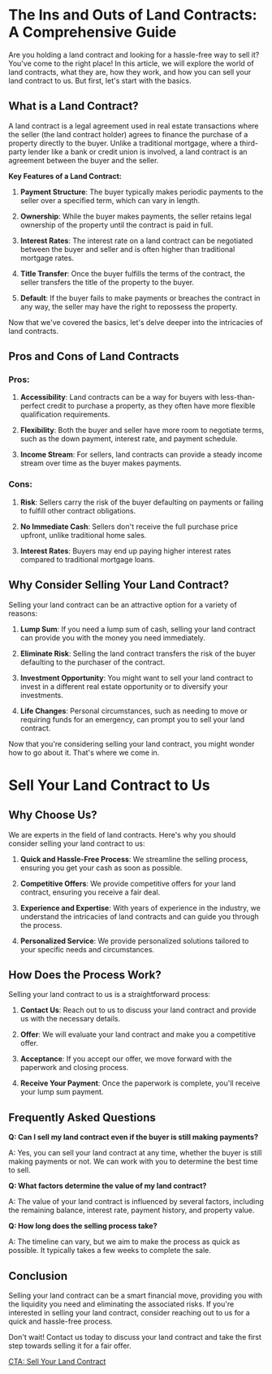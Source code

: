 # The Ins and Outs of Land Contracts: A Comprehensive Guide

Are you holding a land contract and looking for a hassle-free way to sell it? You've come to the right place! In this article, we will explore the world of land contracts, what they are, how they work, and how you can sell your land contract to us. But first, let's start with the basics.

## What is a Land Contract?

A land contract is a legal agreement used in real estate transactions where the seller (the land contract holder) agrees to finance the purchase of a property directly to the buyer. Unlike a traditional mortgage, where a third-party lender like a bank or credit union is involved, a land contract is an agreement between the buyer and the seller.

**Key Features of a Land Contract:**

1. **Payment Structure**: The buyer typically makes periodic payments to the seller over a specified term, which can vary in length.

2. **Ownership**: While the buyer makes payments, the seller retains legal ownership of the property until the contract is paid in full.

3. **Interest Rates**: The interest rate on a land contract can be negotiated between the buyer and seller and is often higher than traditional mortgage rates.

4. **Title Transfer**: Once the buyer fulfills the terms of the contract, the seller transfers the title of the property to the buyer.

5. **Default**: If the buyer fails to make payments or breaches the contract in any way, the seller may have the right to repossess the property.

Now that we've covered the basics, let's delve deeper into the intricacies of land contracts.

## Pros and Cons of Land Contracts

### **Pros:**

1. **Accessibility**: Land contracts can be a way for buyers with less-than-perfect credit to purchase a property, as they often have more flexible qualification requirements.

2. **Flexibility**: Both the buyer and seller have more room to negotiate terms, such as the down payment, interest rate, and payment schedule.

3. **Income Stream**: For sellers, land contracts can provide a steady income stream over time as the buyer makes payments.

### **Cons:**

1. **Risk**: Sellers carry the risk of the buyer defaulting on payments or failing to fulfill other contract obligations.

2. **No Immediate Cash**: Sellers don't receive the full purchase price upfront, unlike traditional home sales.

3. **Interest Rates**: Buyers may end up paying higher interest rates compared to traditional mortgage loans.

## Why Consider Selling Your Land Contract?

Selling your land contract can be an attractive option for a variety of reasons:

1. **Lump Sum**: If you need a lump sum of cash, selling your land contract can provide you with the money you need immediately.

2. **Eliminate Risk**: Selling the land contract transfers the risk of the buyer defaulting to the purchaser of the contract.

3. **Investment Opportunity**: You might want to sell your land contract to invest in a different real estate opportunity or to diversify your investments.

4. **Life Changes**: Personal circumstances, such as needing to move or requiring funds for an emergency, can prompt you to sell your land contract.

Now that you're considering selling your land contract, you might wonder how to go about it. That's where we come in.

# Sell Your Land Contract to Us

## Why Choose Us?

We are experts in the field of land contracts. Here's why you should consider selling your land contract to us:

1. **Quick and Hassle-Free Process**: We streamline the selling process, ensuring you get your cash as soon as possible.

2. **Competitive Offers**: We provide competitive offers for your land contract, ensuring you receive a fair deal.

3. **Experience and Expertise**: With years of experience in the industry, we understand the intricacies of land contracts and can guide you through the process.

4. **Personalized Service**: We provide personalized solutions tailored to your specific needs and circumstances.

## How Does the Process Work?

Selling your land contract to us is a straightforward process:

1. **Contact Us**: Reach out to us to discuss your land contract and provide us with the necessary details.

2. **Offer**: We will evaluate your land contract and make you a competitive offer.

3. **Acceptance**: If you accept our offer, we move forward with the paperwork and closing process.

4. **Receive Your Payment**: Once the paperwork is complete, you'll receive your lump sum payment.

## Frequently Asked Questions

**Q: Can I sell my land contract even if the buyer is still making payments?**

A: Yes, you can sell your land contract at any time, whether the buyer is still making payments or not. We can work with you to determine the best time to sell.

**Q: What factors determine the value of my land contract?**

A: The value of your land contract is influenced by several factors, including the remaining balance, interest rate, payment history, and property value.

**Q: How long does the selling process take?**

A: The timeline can vary, but we aim to make the process as quick as possible. It typically takes a few weeks to complete the sale.

## Conclusion

Selling your land contract can be a smart financial move, providing you with the liquidity you need and eliminating the associated risks. If you're interested in selling your land contract, consider reaching out to us for a quick and hassle-free process.

Don't wait! Contact us today to discuss your land contract and take the first step towards selling it for a fair offer.

[CTA: Sell Your Land Contract](#sell-land-contract)